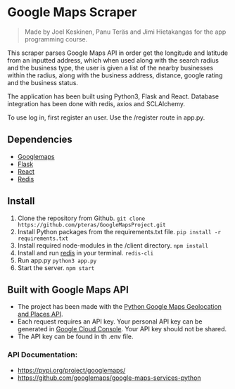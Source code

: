 # Google Maps Scraper
> Made by Joel Keskinen, Panu Teräs and Jimi Hietakangas for the app programming course.

This scraper parses Google Maps API in order get the longitude and latitude from an inputted address, which when used along with the search radius and the business type, the user is given a list of the nearby businesses within the radius, along with the business address, distance, google rating and the business status.

The application has been built using Python3, Flask and React. Database integration has been done with redis, axios and SCLAlchemy.

To use log in, first register an user. Use the /register route in app.py. 

## Dependencies
- [Googlemaps](https://github.com/googlemaps/google-maps-services-python)
- [Flask](https://flask.palletsprojects.com/en/2.2.x/)
- [React](https://reactjs.org/docs/getting-started.html)
- [Redis](https://github.com/MicrosoftArchive/redis/releases)

## Install
1. Clone the repository from Github. ```git clone https://github.com/pteras/GoogleMapsProject.git``` 
2. Install Python packages from the requirements.txt file.
```pip install -r requirements.txt```
3. Install required node-modules in the /client directory.
 ```npm install``` 
4. Install and run [redis](https://github.com/MicrosoftArchive/redis/releases) in your terminal. ```redis-cli``` 
5. Run app.py ```python3 app.py``` 
6. Start the server.
```npm start```

## Built with Google Maps API
- The project has been made with the [Python Google Maps Geolocation and Places API](https://github.com/googlemaps/google-maps-services-python).
- Each request requires an API key. Your personal API key can be generated in [Google Cloud Console](https://developers.google.com/maps/documentation/javascript/get-api-key). Your API key should not be shared. 
- The API key can be found in th .env file.


### API Documentation:
- https://pypi.org/project/googlemaps/
- https://github.com/googlemaps/google-maps-services-python


